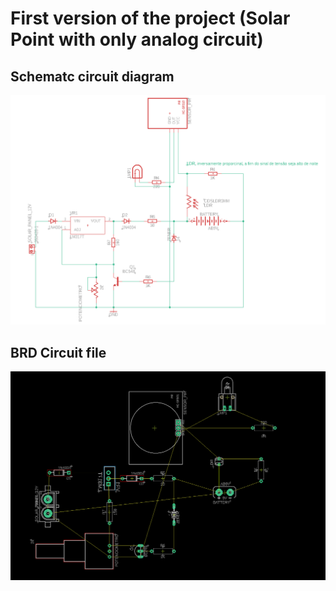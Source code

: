# First version of the project (Solar Point with only analog circuit)
## Schematc circuit diagram
<img src="https://github.com/Grolla05/Project_SolarPoints/blob/0997836b58137e7624e769d19232f2a703ed4d09/Versions/SolarPoints1.0/First_version.png">

## BRD Circuit file
<img src="https://github.com/Grolla05/Project_SolarPoints/blob/c9674fc39024c1f25d5fec4124e2d89baf0e78ac/Versions/SolarPoints1.0/BRD_circuit_image.png">
